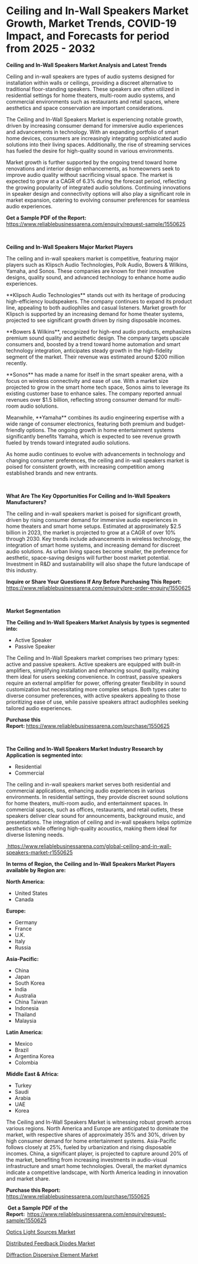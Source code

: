 <p><h1>Ceiling and In-Wall Speakers Market Growth, Market Trends, COVID-19 Impact, and Forecasts for period from 2025 - 2032</h1></p><p><strong>Ceiling and In-Wall Speakers Market Analysis and Latest Trends</strong></p>
<p><p>Ceiling and in-wall speakers are types of audio systems designed for installation within walls or ceilings, providing a discreet alternative to traditional floor-standing speakers. These speakers are often utilized in residential settings for home theaters, multi-room audio systems, and commercial environments such as restaurants and retail spaces, where aesthetics and space conservation are important considerations.</p><p>The Ceiling and In-Wall Speakers Market is experiencing notable growth, driven by increasing consumer demand for immersive audio experiences and advancements in technology. With an expanding portfolio of smart home devices, consumers are increasingly integrating sophisticated audio solutions into their living spaces. Additionally, the rise of streaming services has fueled the desire for high-quality sound in various environments.</p><p>Market growth is further supported by the ongoing trend toward home renovations and interior design enhancements, as homeowners seek to improve audio quality without sacrificing visual space. The market is expected to grow at a CAGR of 6.3% during the forecast period, reflecting the growing popularity of integrated audio solutions. Continuing innovations in speaker design and connectivity options will also play a significant role in market expansion, catering to evolving consumer preferences for seamless audio experiences.</p></p>
<p><strong>Get a Sample PDF of the Report:&nbsp;</strong> <a href="https://www.reliablebusinessarena.com/enquiry/request-sample/1550625?utm_campaign=1420&utm_medium=2&utm_source=Github&utm_content=ia&utm_term=06042025&utm_id=ceiling-and-in-wall-speakers">https://www.reliablebusinessarena.com/enquiry/request-sample/1550625</a></p>
<p>&nbsp;</p>
<p><strong>Ceiling and In-Wall Speakers Major Market Players</strong></p>
<p><p>The ceiling and in-wall speakers market is competitive, featuring major players such as Klipsch Audio Technologies, Polk Audio, Bowers & Wilkins, Yamaha, and Sonos. These companies are known for their innovative designs, quality sound, and advanced technology to enhance home audio experiences.</p><p>**Klipsch Audio Technologies** stands out with its heritage of producing high-efficiency loudspeakers. The company continues to expand its product line, appealing to both audiophiles and casual listeners. Market growth for Klipsch is supported by an increasing demand for home theater systems, projected to see significant growth driven by rising disposable incomes.</p><p>**Bowers & Wilkins**, recognized for high-end audio products, emphasizes premium sound quality and aesthetic design. The company targets upscale consumers and, boosted by a trend toward home automation and smart technology integration, anticipates steady growth in the high-fidelity segment of the market. Their revenue was estimated around $200 million recently.</p><p>**Sonos** has made a name for itself in the smart speaker arena, with a focus on wireless connectivity and ease of use. With a market size projected to grow in the smart home tech space, Sonos aims to leverage its existing customer base to enhance sales. The company reported annual revenues over $1.5 billion, reflecting strong consumer demand for multi-room audio solutions.</p><p>Meanwhile, **Yamaha** combines its audio engineering expertise with a wide range of consumer electronics, featuring both premium and budget-friendly options. The ongoing growth in home entertainment systems significantly benefits Yamaha, which is expected to see revenue growth fueled by trends toward integrated audio solutions.</p><p>As home audio continues to evolve with advancements in technology and changing consumer preferences, the ceiling and in-wall speakers market is poised for consistent growth, with increasing competition among established brands and new entrants.</p></p>
<p>&nbsp;</p>
<p><strong>What Are The Key Opportunities For Ceiling and In-Wall Speakers Manufacturers?</strong></p>
<p><p>The ceiling and in-wall speakers market is poised for significant growth, driven by rising consumer demand for immersive audio experiences in home theaters and smart home setups. Estimated at approximately $2.5 billion in 2023, the market is projected to grow at a CAGR of over 10% through 2030. Key trends include advancements in wireless technology, the integration of smart home systems, and increasing demand for discreet audio solutions. As urban living spaces become smaller, the preference for aesthetic, space-saving designs will further boost market potential. Investment in R&D and sustainability will also shape the future landscape of this industry.</p></p>
<p><strong>Inquire or Share Your Questions If Any Before Purchasing This Report:</strong> <a href="https://www.reliablebusinessarena.com/enquiry/pre-order-enquiry/1550625?utm_campaign=1420&utm_medium=2&utm_source=Github&utm_content=ia&utm_term=06042025&utm_id=ceiling-and-in-wall-speakers">https://www.reliablebusinessarena.com/enquiry/pre-order-enquiry/1550625</a></p>
<p>&nbsp;</p>
<p><strong>Market Segmentation</strong></p>
<p><strong>The Ceiling and In-Wall Speakers Market Analysis by types is segmented into:</strong></p>
<p><ul><li>Active Speaker</li><li>Passive Speaker</li></ul></p>
<p><p>The Ceiling and In-Wall Speakers market comprises two primary types: active and passive speakers. Active speakers are equipped with built-in amplifiers, simplifying installation and enhancing sound quality, making them ideal for users seeking convenience. In contrast, passive speakers require an external amplifier for power, offering greater flexibility in sound customization but necessitating more complex setups. Both types cater to diverse consumer preferences, with active speakers appealing to those prioritizing ease of use, while passive speakers attract audiophiles seeking tailored audio experiences.</p></p>
<p><strong>Purchase this Report:&nbsp;</strong><a href="https://www.reliablebusinessarena.com/purchase/1550625?utm_campaign=1420&utm_medium=2&utm_source=Github&utm_content=ia&utm_term=06042025&utm_id=ceiling-and-in-wall-speakers">https://www.reliablebusinessarena.com/purchase/1550625</a></p>
<p>&nbsp;</p>
<p><strong>The Ceiling and In-Wall Speakers Market Industry Research by Application is segmented into:</strong></p>
<p><ul><li>Residential</li><li>Commercial</li></ul></p>
<p><p>The ceiling and in-wall speakers market serves both residential and commercial applications, enhancing audio experiences in various environments. In residential settings, they provide discreet sound solutions for home theaters, multi-room audio, and entertainment spaces. In commercial spaces, such as offices, restaurants, and retail outlets, these speakers deliver clear sound for announcements, background music, and presentations. The integration of ceiling and in-wall speakers helps optimize aesthetics while offering high-quality acoustics, making them ideal for diverse listening needs.</p></p>
<p><a href="https://www.reliablebusinessarena.com/global-ceiling-and-in-wall-speakers-market-r1550625?utm_campaign=1420&utm_medium=2&utm_source=Github&utm_content=ia&utm_term=06042025&utm_id=ceiling-and-in-wall-speakers">&nbsp;https://www.reliablebusinessarena.com/global-ceiling-and-in-wall-speakers-market-r1550625</a></p>
<p><strong>In terms of Region, the Ceiling and In-Wall Speakers Market Players available by Region are:</strong></p>
<p>
    <p> <strong> North America: </strong>
        <ul>
            <li>United States</li>
            <li>Canada</li>
        </ul>
        </p> 
    <p> <strong> Europe: </strong>
        <ul>
            <li>Germany</li>
            <li>France</li>
            <li>U.K.</li>
            <li>Italy</li>
            <li>Russia</li>
        </ul>
        </p> 
    <p> <strong> Asia-Pacific: </strong>
        <ul>
            <li>China</li>
            <li>Japan</li>
            <li>South Korea</li>
            <li>India</li>
            <li>Australia</li>
            <li>China Taiwan</li>
            <li>Indonesia</li>
            <li>Thailand</li>
            <li>Malaysia</li>
        </ul>
        </p> 
    <p> <strong> Latin America: </strong>
        <ul>
            <li>Mexico</li>
            <li>Brazil</li>
            <li>Argentina Korea</li>
            <li>Colombia</li>
        </ul>
        </p> 
    <p> <strong> Middle East & Africa: </strong>
        <ul>
            <li>Turkey</li>
            <li>Saudi</li>
            <li>Arabia</li>
            <li>UAE</li>
            <li>Korea</li>
        </ul>
    </p>
    </p>
<p><p>The Ceiling and In-Wall Speakers Market is witnessing robust growth across various regions. North America and Europe are anticipated to dominate the market, with respective shares of approximately 35% and 30%, driven by high consumer demand for home entertainment systems. Asia-Pacific follows closely at 25%, fueled by urbanization and rising disposable incomes. China, a significant player, is projected to capture around 20% of the market, benefiting from increasing investments in audio-visual infrastructure and smart home technologies. Overall, the market dynamics indicate a competitive landscape, with North America leading in innovation and market share.</p></p>
<p><strong>Purchase this Report: </strong><a href="https://www.reliablebusinessarena.com/purchase/1550625?utm_campaign=1420&utm_medium=2&utm_source=Github&utm_content=ia&utm_term=06042025&utm_id=ceiling-and-in-wall-speakers">https://www.reliablebusinessarena.com/purchase/1550625</a></p>
<p>&nbsp;<strong>Get a Sample PDF of the Report:&nbsp;&nbsp;</strong><a href="https://www.reliablebusinessarena.com/enquiry/request-sample/1550625?utm_campaign=1420&utm_medium=2&utm_source=Github&utm_content=ia&utm_term=06042025&utm_id=ceiling-and-in-wall-speakers">https://www.reliablebusinessarena.com/enquiry/request-sample/1550625</a></p>
<p><strong></strong></p>
<p><p><a href="https://github.com/willjis/Market-Research-Report-List-1/blob/main/optics-light-sources-market.md?utm_campaign=1420&utm_medium=2&utm_source=Github&utm_content=ia&utm_term=06042025&utm_id=ceiling-and-in-wall-speakers">Optics Light Sources Market</a></p><p><a href="https://github.com/baetahassaz6/Market-Research-Report-List-1/blob/main/distributed-feedback-diodes-market.md?utm_campaign=1420&utm_medium=2&utm_source=Github&utm_content=ia&utm_term=06042025&utm_id=ceiling-and-in-wall-speakers">Distributed Feedback Diodes Market</a></p><p><a href="https://github.com/castoriffic/Market-Research-Report-List-6/blob/main/diffraction-dispersive-element-market.md?utm_campaign=1420&utm_medium=2&utm_source=Github&utm_content=ia&utm_term=06042025&utm_id=ceiling-and-in-wall-speakers">Diffraction Dispersive Element Market</a></p></p>